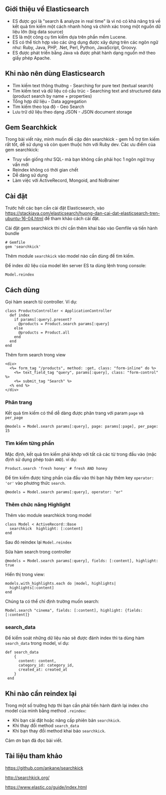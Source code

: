 ## Giới thiệu về Elasticsearch
* ES được gọi là "search & analyze in real time" là vì nó có khả năng trả về kết quả tìm kiếm một cách nhanh hóng và chính xác trong một nguồn dữ liệu lớn (big data source)
* ES là một công cụ tìm kiếm dựa trên phần mềm Lucene.
* ES có thể tích hợp vào các ứng dụng được xây dựng trên các ngôn ngữ như: Ruby, Java, PHP, .Net, Perl, Python, JavaScript, Groovy.
* ES được phát triển bằng Java và được phát hành dạng nguồn mở theo giấy phép Apache.

## Khi nào nên dùng Elasticsearch
* Tìm kiếm text thông thường - Searching for pure text (textual search)
* Tìm kiếm text và dữ liệu có cấu trúc - Searching text and structured data (product search by name + properties)
* Tổng hợp dữ liệu - Data aggregation
* Tìm kiếm theo tọa độ - Geo Search
* Lưu trữ dữ liệu theo dạng JSON - JSON document storage

## Gem Searchkick
Trong bài viết này, mình muốn đề cập đén searchkick - gem hỗ trợ tìm kiếm rất tốt, dễ sử dụng và còn quen thuộc hơn với Ruby dev.
Các ưu điểm của gem searchkick:
* Truy vấn giống như SQL- mà bạn không cần phải học 1 ngôn ngữ truy vấn mới
* Reindex không có thời gian chết
* Dễ dàng sử dụng
* Làm việc với ActiveRecord, Mongoid, and NoBrainer

## Cài đặt
Trước hết các bạn cần cài đặt Elasticsearch, vào https://stackjava.com/elasticsearch/huong-dan-cai-dat-elasticsearch-tren-ubuntu-16-04.html để tham khảo cách cài đặt.

Cài đặt gem searchkick thì chỉ cần thêm khai báo vào Gemfile và tiến hành bundle
```
# Gemfile
gem 'searchkick'
```

Thêm module `searchkick` vào model nào cần dùng để tìm kiếm.

Để index dữ liệu của model lên server ES ta dùng lệnh trong console:
```
Model.reindex
```

## Cách dùng
Gọi hàm search từ controller. Ví dụ:

```
class ProductsController < ApplicationController
  def index
    if params[:query].present?
      @products = Product.search params[:query]
    else
      @products = Product.all
    end
  end
end
```

Thêm form search trong view

```
<div>
  <%= form_tag "/products", method: :get, class: "form-inline" do %>
    <%= text_field_tag "query", params[:query], class: "form-control" %>
    <%= submit_tag "Search" %>
  <% end %>
</div>
```

### Phân trang
Kết quả tìm kiếm có thể dễ dàng được phân trang với param `page` và `per_page`

```
@models = Model.search params[:query], page: params[:page], per_page: 15
```

### Tìm kiếm từng phần
Mặc định, kết quả tìm kiếm phải khớp với tất cả các từ trong đầu vào (mặc định sử dụng phép toán `AND`). ví dụ:

```
Product.search 'fresh honey' # fresh AND honey
```

Để tìm kiếm được từng phần của đầu vào thì bạn hãy thêm key `operator: 'or'` vào phương thức `search`.

```
@models = Model.search params[:query], operator: "or"
```

### Thêm chức năng Highlight
Thêm vào module searchkick trong model

```
class Model < ActiveRecord::Base
  searchkick  highlight: [:content]
end
```

Sau đó reindex lại `Model.reindex`

Sửa hàm search trong controller

```
@models = Model.search params[:query], fields: [:content], highlight: true
```

Hiển thị trong view:

```
models.with_highlights.each do |model, highlights|
  highlights[:content] 
end
```

Chúng ta có thể chỉ định trường muốn search:

```
Model.search "cinema", fields: [:content], highlight: {fields: [:content]}
```

### search_data
Để kiểm soát những dữ liệu nào sẽ được đánh index thì ta dùng hàm `search_data` trong model, ví dụ:

```
def search_data
    {
      content: content,
      category_id: category_id,
      created_at: created_at
    }
 end
```

## Khi nào cần reindex lại
Trong một số trường hợp thì bạn cần phải tiến hành đánh lại index cho model của mình bằng method `.reindex`:

* Khi bạn cài đặt hoặc nâng cấp phiên bản `searchkick`.
* Khi thay đổi method `search_data`
* Khi bạn thay đổi method khai báo `searchkick`.

Cảm ơn bạn đã đọc bài viết.

## Tài liệu tham khảo

https://github.com/ankane/searchkick

http://searchkick.org/

https://www.elastic.co/guide/index.html